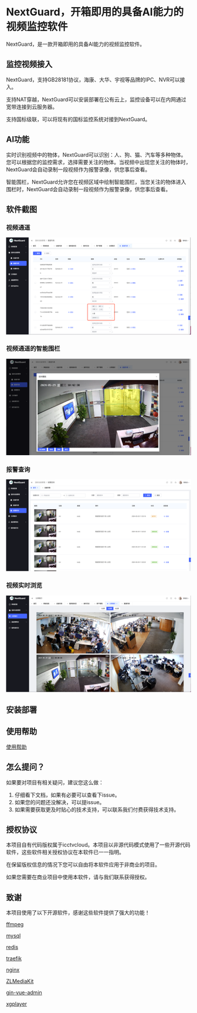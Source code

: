 # NextGuard，开箱即用的具备AI能力的视频监控软件

NextGuard，是一款开箱即用的具备AI能力的视频监控软件。

## 监控视频接入

NextGuard，支持GB28181协议，海康、大华、宇视等品牌的IPC、NVR可以接入。

支持NAT穿越，NextGuard可以安装部署在公有云上，监控设备可以在内网通过宽带连接到云服务器。

支持国标级联，可以将现有的国标监控系统对接到NextGuard。

## AI功能

实时识别视频中的物体，NextGuard可以识别：人、狗、猫、汽车等多种物体。您可以根据您的监控需求，选择需要关注的物体。当视频中出现您关注的物体时，NextGuard会自动录制一段视频作为报警录像，供您事后查看。

智能围栏，NextGuard允许您在视频区域中绘制智能围栏，当您关注的物体进入围栏时，NextGuard会自动录制一段视频作为报警录像，供您事后查看。

## 软件截图

### 视频通道
![视频通道](./snapshot/channel_1.png)

### 视频通道的智能围栏
![视频通道](./snapshot/channel_2.png)

### 报警查询
![报警查询](./snapshot/alarm.png)

### 视频实时浏览
![视频实时浏览](./snapshot/realview.png)


## 安装部署

## 使用帮助

[使用帮助](./manual.md)

## 怎么提问？

如果要对项目有相关疑问，建议您这么做：

1. 仔细看下文档，如果有必要可以查看下issue。
2. 如果您的问题还没解决，可以提issue。
3. 如果需要获取更及时贴心的技术支持，可以联系我们付费获得技术支持。

## 授权协议

本项目自有代码版权属于icctvcloud。本项目以非源代码模式使用了一些开源代码软件，这些软件相关授权协议在本软件已一一指明。

在保留版权信息的情况下您可以自由将本软件应用于非商业的项目。 

如果您需要在商业项目中使用本软件，请与我们联系获得授权。

## 致谢

本项目使用了以下开源软件，感谢这些软件提供了强大的功能！

[ffmpeg](https://ffmpeg.org/)
 
[mysql](https://www.mysql.com/products/community/)

[redis](https://redis.io/)

[traefik](https://github.com/traefik/traefik)

[nginx](https://nginx.org/)

[ZLMediaKit](https://github.com/ZLMediaKit/ZLMediaKit)

[gin-vue-admin](https://github.com/flipped-aurora/gin-vue-admin)

[xgplayer](https://github.com/bytedance/xgplayer)

